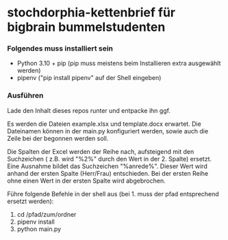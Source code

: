 # stochdorphia-kettenbrief für bigbrain bummelstudenten

### Folgendes muss installiert sein
- Python 3.10 + pip (pip muss meistens beim Installieren extra ausgewählt werden)
- pipenv ("pip install pipenv" auf der Shell eingeben)

### Ausführen
Lade den Inhalt dieses repos runter und entpacke ihn ggf.

Es werden die Dateien example.xlsx und template.docx erwartet.
Die Dateinamen können in der main.py konfiguriert werden, sowie auch die Zeile bei der begonnen werden soll.

Die Spalten der Excel werden der Reihe nach, aufsteigend mit den Suchzeichen ( z.B. wird "%2%" durch den Wert in der 2. Spalte) ersetzt.
Eine Ausnahme bildet das Suchzeichen "%anrede%". Dieser Wert wird anhand der ersten Spalte (Herr/Frau) entschieden.
Bei der ersten Reihe ohne einen Wert in der ersten Spalte wird abgebrochen. 

Führe folgende Befehle in der shell aus (bei 1. muss der pfad entsprechend ersetzt werden):
1. cd /pfad/zum/ordner
2. pipenv install
3. python main.py
